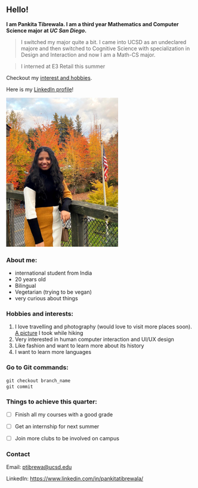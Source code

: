 ## Hello!

**I am Pankita Tibrewala. I am a third year Mathematics and Computer Science major at *UC San Diego*.**
> I switched my major quite a bit. I came into UCSD as an undeclared majore and then switched to Cognitive Science with specialization in Design and Interaction and now I am a Math-CS major. 

> I interned at E3 Retail this summer

Checkout my [interest and hobbies](#hobbies-and-interests).

Here is my [LinkedIn profile](https://www.linkedin.com/in/pankitatibrewala/)!

<img src="Me.JPG" alt="me" width="300"/>

### About me:
- international student from India
- 20 years old
- Bilingual
- Vegetarian (trying to be vegan)
- very curious about things


### Hobbies and interests:
1. I love travelling and photography (would love to visit more places soon). [A picture](tree.png) I took while hiking
2. Very interested in human computer interaction and UI/UX design
3. Like fashion and want to learn more about its history
4. I want to learn more languages


### Go to Git commands:
```
git checkout branch_name
git commit
```


### Things to achieve this quarter:
- [ ] Finish all my courses with a good grade
- [ ] Get an internship for next summer
- [ ] Join more clubs to be involved on campus


### Contact

Email: ptibrewa@ucsd.edu

LinkedIn: https://www.linkedin.com/in/pankitatibrewala/
